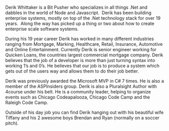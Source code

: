 Derik Whittaker is a Bit Pusher who specializes in all things .Net and dabbles in the world of Node and Javascript.  Derik has been building enterprise systems, mostly on top of the .Net technology stack for over 19 years.  Along the way has picked up a thing or two about how to create enterprise scale software systems.

During his 19 year career Derik has worked in many different industries ranging from Mortgage, Marking, Healthcare, Retail, Insurance, Automotive and Online Entertainment. Currently Derik is senior engineer working for Quicken Loans, the countries largest commercial mortgage company. Derik believes that the job of a developer is more than just turning syntax into working 1’s and 0’s. He believes that our job is to produce a system which gets out of the users way and allows them to do their job better.

Derik was previously awarded the Microsoft MVP in C# 7 times. He is also a member of the ASPInsiders group. Derik is also a Pluralsight Author with 4course under his belt. He is a community leader, helping to organize events such as Chicago Codeapalooza, Chicago Code Camp and the Raleigh Code Camp.

Outside of his day job you can find Derik hanging out with his beautiful wife Tiffany and his 2 awesome boys Brendan and Ryan (normally on a soccer pitch).
